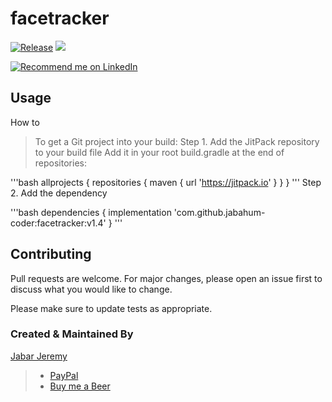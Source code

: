 # facetracker
[![Release](https://jitpack.io/v/jabahum-coder/facetracker.svg)](https://jitpack.io/#jabahum-coder/facetracker)
[![](https://jitci.com/gh/jabahum-coder/facetracker/svg)](https://jitci.com/gh/jabahum-coder/facetracker)


<a href="https://www.linkedin.com/in/jeremyjabar/">
    <img src="https://img.shields.io/badge/Support-Recommed%2FEndorse%20me%20on%20Linkedin-yellow?style=for-the-badge&logo=linkedin" alt="Recommend me on LinkedIn" /></a>

## Usage
 How to
 > To get a Git project into your build:
 > Step 1. Add the JitPack repository to your build file
 > Add it in your root build.gradle at the end of repositories:

'''bash
allprojects {
		repositories {
			maven { url 'https://jitpack.io' }
		}
	}
'''
 Step 2. Add the dependency

'''bash
dependencies {
	        implementation 'com.github.jabahum-coder:facetracker:v1.4'
	}
'''


## Contributing
Pull requests are welcome. For major changes, please open an issue first to discuss what you would like to change.

Please make sure to update tests as appropriate.

### Created & Maintained By

[Jabar Jeremy](https://github.com/jabahum-coder)

> 
>
> - [PayPal](https://paypal.me/iamsanskartiwari)
> - [Buy me a Beer](https://www.buymeacoffee.com/jabahum)
